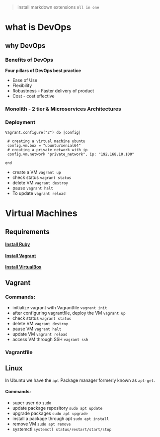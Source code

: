 > install markdown extensions `All in one`
# what is DevOps
## why DevOps
### Benefits of DevOps

**Four pillars of DevOps best practice**
- Ease of Use
- Flexibility
- Robustness - Faster delivery of product
- Cost - cost effective

### Monolith - 2 tier & Microservices Architectures


### Deployment

```
Vagrant.configure("2") do |config|

 # creating a virtual machine ubuntu 
 config.vm.box = "ubuntu/xenial64"
 # creating a private network with ip
 config.vm.network "private_network", ip: "192.168.10.100"

end
```
- create a VM `vagrant up`
- check status `vagrant status`
- delete VM `vagrant destroy`
- pause `vagrant halt`
- To update `vagrant reload`

# Virtual Machines
## **Requirements**
#### [Install Ruby](https://github.com/oneclick/rubyinstaller2/releases/download/RubyInstaller-2.6.6-1/rubyinstaller-devkit-2.6.6-1-x64.exe)
#### [Install Vagrant](https://www.vagrantup.com/)
#### [Install VirtualBox](https://www.virtualbox.org/wiki/Downloads)

## **Vagrant**
### Commands:
- initialize vagrant with Vagrantfile `vagrant init`
- after configuring vagrantfile, deploy the VM `vagrant up`
- check status `vagrant status`
- delete VM `vagrant destroy`
- pause VM `vagrant halt`
- update VM `vagrant reload`
- access VM through SSH `vagrant ssh`

### Vagrantfile

## **Linux**
In Ubuntu we have the `apt` Package manager formerly known as `apt-get`.
#### Commands:
- super user do `sudo`
- update package repository `sudo apt update`
- upgrade packages `sudo apt upgrade`
- install a package through apt `sudo apt install`
- remove VM `sudo apt remove`
- systemctl `systemctl status/restart/start/stop`